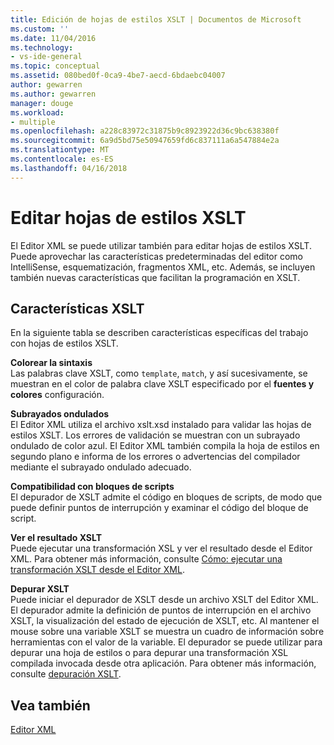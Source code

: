 ```yaml
---
title: Edición de hojas de estilos XSLT | Documentos de Microsoft
ms.custom: ''
ms.date: 11/04/2016
ms.technology:
- vs-ide-general
ms.topic: conceptual
ms.assetid: 080bed0f-0ca9-4be7-aecd-6bdaebc04007
author: gewarren
ms.author: gewarren
manager: douge
ms.workload:
- multiple
ms.openlocfilehash: a228c83972c31875b9c8923922d36c9bc638380f
ms.sourcegitcommit: 6a9d5bd75e50947659fd6c837111a6a547884e2a
ms.translationtype: MT
ms.contentlocale: es-ES
ms.lasthandoff: 04/16/2018
---
```

# <a name="editing-xslt-style-sheets"></a>Editar hojas de estilos XSLT
El Editor XML se puede utilizar también para editar hojas de estilos XSLT. Puede aprovechar las características predeterminadas del editor como IntelliSense, esquematización, fragmentos XML, etc. Además, se incluyen también nuevas características que facilitan la programación en XSLT.  
  
## <a name="xslt-features"></a>Características XSLT  
 En la siguiente tabla se describen características específicas del trabajo con hojas de estilos XSLT.  
  
 **Colorear la sintaxis**  
 Las palabras clave XSLT, como `template`, `match`, y así sucesivamente, se muestran en el color de palabra clave XSLT especificado por el **fuentes y colores** configuración.  
  
 **Subrayados ondulados**  
 El Editor XML utiliza el archivo xslt.xsd instalado para validar las hojas de estilos XSLT. Los errores de validación se muestran con un subrayado ondulado de color azul. El Editor XML también compila la hoja de estilos en segundo plano e informa de los errores o advertencias del compilador mediante el subrayado ondulado adecuado.  
  
 **Compatibilidad con bloques de scripts**  
 El depurador de XSLT admite el código en bloques de scripts, de modo que puede definir puntos de interrupción y examinar el código del bloque de script.  
  
 **Ver el resultado XSLT**  
 Puede ejecutar una transformación XSL y ver el resultado desde el Editor XML. Para obtener más información, consulte [Cómo: ejecutar una transformación XSLT desde el Editor XML](../xml-tools/how-to-execute-an-xslt-transformation-from-the-xml-editor.md).  
  
 **Depurar XSLT**  
 Puede iniciar el depurador de XSLT desde un archivo XSLT del Editor XML. El depurador admite la definición de puntos de interrupción en el archivo XSLT, la visualización del estado de ejecución de XSLT, etc. Al mantener el mouse sobre una variable XSLT se muestra un cuadro de información sobre herramientas con el valor de la variable. El depurador se puede utilizar para depurar una hoja de estilos o para depurar una transformación XSL compilada invocada desde otra aplicación. Para obtener más información, consulte [depuración XSLT](../xml-tools/debugging-xslt.md).  
  
## <a name="see-also"></a>Vea también  
 [Editor XML](../xml-tools/xml-editor.md)